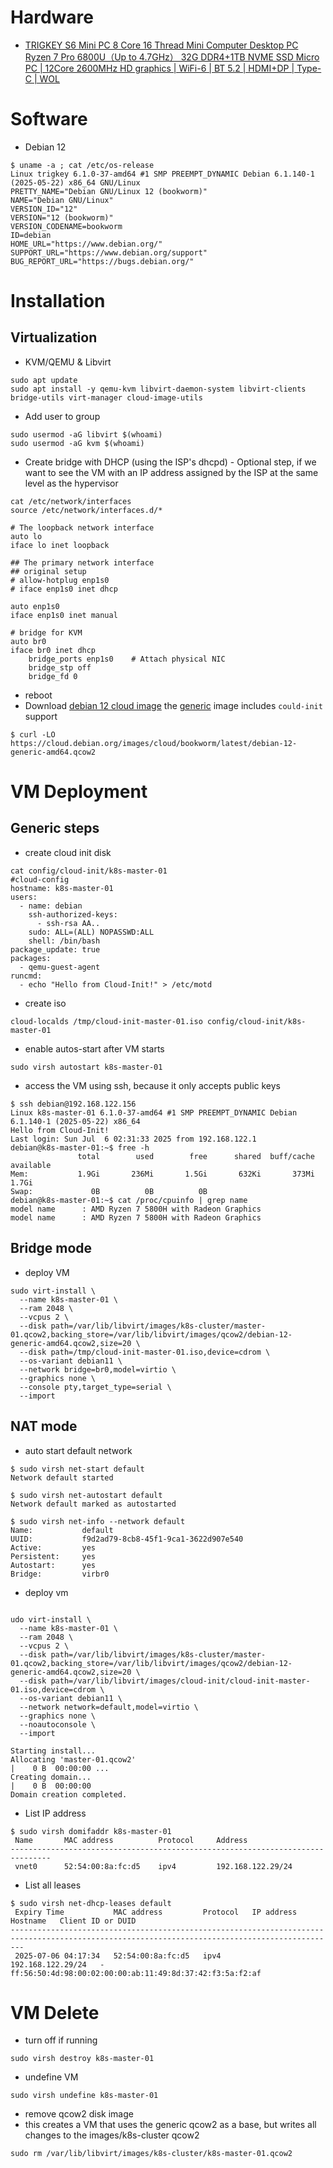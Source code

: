 # Hardware

- [TRIGKEY S6 Mini PC 8 Core 16 Thread Mini Computer Desktop PC Ryzen 7 Pro 6800U（Up to 4.7GHz） 32G DDR4+1TB NVME SSD Micro PC | 12Core 2600MHz HD graphics | WiFi-6 | BT 5.2 | HDMI+DP | Type-C | WOL](https://www.amazon.co.uk/dp/B0C3CR3XQQ)

# Software 

- Debian 12 
```
$ uname -a ; cat /etc/os-release 
Linux trigkey 6.1.0-37-amd64 #1 SMP PREEMPT_DYNAMIC Debian 6.1.140-1 (2025-05-22) x86_64 GNU/Linux
PRETTY_NAME="Debian GNU/Linux 12 (bookworm)"
NAME="Debian GNU/Linux"
VERSION_ID="12"
VERSION="12 (bookworm)"
VERSION_CODENAME=bookworm
ID=debian
HOME_URL="https://www.debian.org/"
SUPPORT_URL="https://www.debian.org/support"
BUG_REPORT_URL="https://bugs.debian.org/"
```

# Installation 

## Virtualization 
- KVM/QEMU & Libvirt
```
sudo apt update
sudo apt install -y qemu-kvm libvirt-daemon-system libvirt-clients bridge-utils virt-manager cloud-image-utils
```
- Add user to group 
```
sudo usermod -aG libvirt $(whoami)
sudo usermod -aG kvm $(whoami)
```
- Create bridge with DHCP (using the ISP's dhcpd) - Optional step, if we want to see the VM with an IP address assigned by the ISP at the same level as the hypervisor 
```
cat /etc/network/interfaces
source /etc/network/interfaces.d/*

# The loopback network interface
auto lo
iface lo inet loopback

## The primary network interface
## original setup
# allow-hotplug enp1s0
# iface enp1s0 inet dhcp

auto enp1s0
iface enp1s0 inet manual 

# bridge for KVM 
auto br0
iface br0 inet dhcp
    bridge_ports enp1s0    # Attach physical NIC
    bridge_stp off
    bridge_fd 0

```
- reboot 
- Download [debian 12 cloud image](https://cloud.debian.org/images/cloud/) the [generic](https://cloud.debian.org/images/cloud/bookworm/latest/debian-12-generic-amd64.qcow2) image includes `could-init` support 
```
$ curl -LO https://cloud.debian.org/images/cloud/bookworm/latest/debian-12-generic-amd64.qcow2
```


# VM Deployment 

## Generic steps 
- create cloud init disk 
```
cat config/cloud-init/k8s-master-01 
#cloud-config
hostname: k8s-master-01
users:
  - name: debian
    ssh-authorized-keys:
      - ssh-rsa AA..
    sudo: ALL=(ALL) NOPASSWD:ALL
    shell: /bin/bash
package_update: true
packages:
  - qemu-guest-agent
runcmd:
  - echo "Hello from Cloud-Init!" > /etc/motd
```
- create iso 
```
cloud-localds /tmp/cloud-init-master-01.iso config/cloud-init/k8s-master-01
```
- enable autos-start after VM starts 
```
sudo virsh autostart k8s-master-01
```
- access the VM using ssh, because it only accepts public keys 
```
$ ssh debian@192.168.122.156
Linux k8s-master-01 6.1.0-37-amd64 #1 SMP PREEMPT_DYNAMIC Debian 6.1.140-1 (2025-05-22) x86_64
Hello from Cloud-Init!
Last login: Sun Jul  6 02:31:33 2025 from 192.168.122.1
debian@k8s-master-01:~$ free -h 
               total        used        free      shared  buff/cache   available
Mem:           1.9Gi       236Mi       1.5Gi       632Ki       373Mi       1.7Gi
Swap:             0B          0B          0B
debian@k8s-master-01:~$ cat /proc/cpuinfo | grep name
model name      : AMD Ryzen 7 5800H with Radeon Graphics
model name      : AMD Ryzen 7 5800H with Radeon Graphics
```

## Bridge mode 
- deploy VM 
```
sudo virt-install \
  --name k8s-master-01 \
  --ram 2048 \
  --vcpus 2 \
  --disk path=/var/lib/libvirt/images/k8s-cluster/master-01.qcow2,backing_store=/var/lib/libvirt/images/qcow2/debian-12-generic-amd64.qcow2,size=20 \
  --disk path=/tmp/cloud-init-master-01.iso,device=cdrom \
  --os-variant debian11 \
  --network bridge=br0,model=virtio \
  --graphics none \
  --console pty,target_type=serial \
  --import
```

## NAT mode 
- auto start default network 
```
$ sudo virsh net-start default
Network default started

$ sudo virsh net-autostart default
Network default marked as autostarted

$ sudo virsh net-info --network default 
Name:           default
UUID:           f9d2ad79-8cb8-45f1-9ca1-3622d907e540
Active:         yes
Persistent:     yes
Autostart:      yes
Bridge:         virbr0
```
- deploy vm 
```

udo virt-install \
  --name k8s-master-01 \
  --ram 2048 \
  --vcpus 2 \
  --disk path=/var/lib/libvirt/images/k8s-cluster/master-01.qcow2,backing_store=/var/lib/libvirt/images/qcow2/debian-12-generic-amd64.qcow2,size=20 \
  --disk path=/var/lib/libvirt/images/cloud-init/cloud-init-master-01.iso,device=cdrom \
  --os-variant debian11 \
  --network network=default,model=virtio \
  --graphics none \
  --noautoconsole \
  --import

Starting install...
Allocating 'master-01.qcow2'                                                                                                                                                                                           |    0 B  00:00:00 ... 
Creating domain...                                                                                                                                                                                                     |    0 B  00:00:00     
Domain creation completed.
```
- List IP address 
```
$ sudo virsh domifaddr k8s-master-01
 Name       MAC address          Protocol     Address
-------------------------------------------------------------------------------
 vnet0      52:54:00:8a:fc:d5    ipv4         192.168.122.29/24
```
- List all leases 
```
$ sudo virsh net-dhcp-leases default
 Expiry Time           MAC address         Protocol   IP address          Hostname   Client ID or DUID
-----------------------------------------------------------------------------------------------------------------------------------------------
 2025-07-06 04:17:34   52:54:00:8a:fc:d5   ipv4       192.168.122.29/24   -          ff:56:50:4d:98:00:02:00:00:ab:11:49:8d:37:42:f3:5a:f2:af
```

# VM Delete 
- turn off if running 
```
sudo virsh destroy k8s-master-01
```
- undefine VM 
```
sudo virsh undefine k8s-master-01
```
- remove qcow2 disk image 
- this creates a VM that uses the generic qcow2 as a base, but writes all changes to the images/k8s-cluster qcow2
```
sudo rm /var/lib/libvirt/images/k8s-cluster/k8s-master-01.qcow2
```

